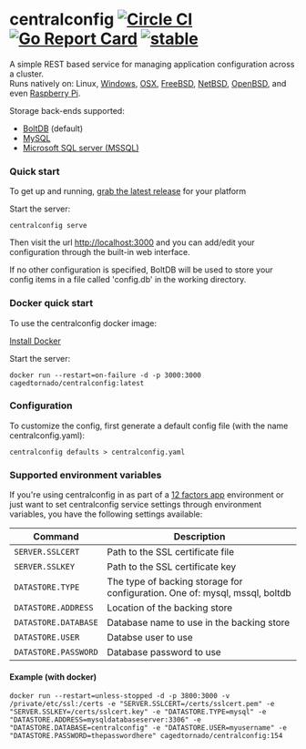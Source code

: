 # centralconfig [![Circle CI](https://circleci.com/gh/cagedtornado/centralconfig.svg?style=shield)](https://circleci.com/gh/cagedtornado/centralconfig) [![Go Report Card](https://goreportcard.com/badge/github.com/cagedtornado/centralconfig)](https://goreportcard.com/report/github.com/cagedtornado/centralconfig) [![stable](http://badges.github.io/stability-badges/dist/stable.svg)](http://github.com/badges/stability-badges)

A simple REST based service for managing application configuration across a cluster.  
Runs natively on: Linux, [Windows](https://www.microsoft.com/en-us/windows), [OSX](http://www.apple.com/osx/), [FreeBSD](https://www.freebsd.org/), [NetBSD](https://www.netbsd.org/), [OpenBSD](http://www.openbsd.org/), and even [Raspberry Pi](https://www.raspberrypi.org/).

Storage back-ends supported:
- [BoltDB](https://github.com/boltdb/bolt) (default)
- [MySQL](https://www.mysql.com/)
- [Microsoft SQL server (MSSQL)](https://www.microsoft.com/en-us/server-cloud/products/sql-server/)

### Quick start
To get up and running, [grab the latest release](https://github.com/danesparza/centralconfig/releases/latest) for your platform

Start the server:
```
centralconfig serve
```
Then visit the url [http://localhost:3000](http://localhost:3000) and you can add/edit your configuration through the built-in web interface.  

If no other configuration is specified, BoltDB will be used to store your config items in a file called 'config.db' in the working directory.

### Docker quick start
To use the centralconfig docker image: 

[Install Docker](https://docs.docker.com/mac/started/)

Start the server:
```
docker run --restart=on-failure -d -p 3000:3000 cagedtornado/centralconfig:latest
```

### Configuration
To customize the config, first generate a default config file (with the name centralconfig.yaml):
```
centralconfig defaults > centralconfig.yaml
```

### Supported environment variables
If you're using centralconfig in as part of a [12 factors app](https://12factor.net/config) environment or just want to set centralconfig service settings through environment variables, you have the following settings available:

| Command | Description |
| --- | --- |
| `SERVER.SSLCERT` | Path to the SSL certificate file |
| `SERVER.SSLKEY` | Path to the SSL certificate key |
| `DATASTORE.TYPE` | The type of backing storage for configuration.  One of: mysql, mssql, boltdb |
| `DATASTORE.ADDRESS` | Location of the backing store |
| `DATASTORE.DATABASE` | Database name to use in the backing store |
| `DATASTORE.USER` | Databse user to use |
| `DATASTORE.PASSWORD` | Database password to use |

#### Example (with docker)
```
docker run --restart=unless-stopped -d -p 3800:3000 -v /private/etc/ssl:/certs -e "SERVER.SSLCERT=/certs/sslcert.pem" -e "SERVER.SSLKEY=/certs/sslcert.key" -e "DATASTORE.TYPE=mysql" -e "DATASTORE.ADDRESS=mysqldatabaseserver:3306" -e "DATASTORE.DATABASE=centralconfig" -e "DATASTORE.USER=myusername" -e "DATASTORE.PASSWORD=thepasswordhere" cagedtornado/centralconfig:154
```


